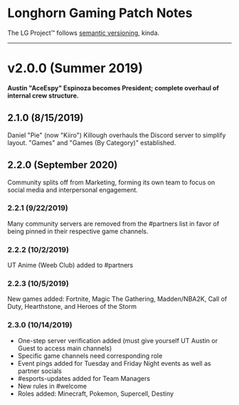 # Longhorn Gaming Patch Notes

The LG Project:tm: follows [semantic versioning](https://semver.org/), kinda.

<hr></hr>

# v2.0.0 (Summer 2019)
**Austin "AceEspy" Espinoza becomes President; complete overhaul of internal crew structure.**


## 2.1.0 (8/15/2019)
Daniel "Pie" (now "Kiiro") Killough overhauls the Discord server to simplify layout. "Games" and "Games (By Category)" established.

## 2.2.0 (September 2020)
Community splits off from Marketing, forming its own team to focus on social media and interpersonal engagement.

### 2.2.1 (9/22/2019)
Many community servers are removed from the #partners list in favor of being pinned in their respective game channels.

### 2.2.2 (10/2/2019)
UT Anime (Weeb Club) added to #partners

### 2.2.3 (10/5/2019)
New games added: Fortnite, Magic The Gathering, Madden/NBA2K, Call of Duty, Hearthstone, and Heroes of the Storm

### 2.3.0 (10/14/2019)
- One-step server verification added (must give yourself UT Austin or Guest to access main channels)
- Specific game channels need corresponding role
- Event pings added for Tuesday and Friday Night events as well as partner socials
- #esports-updates added for Team Managers
- New rules in #welcome
- Roles added: Minecraft, Pokemon, Supercell, Destiny
